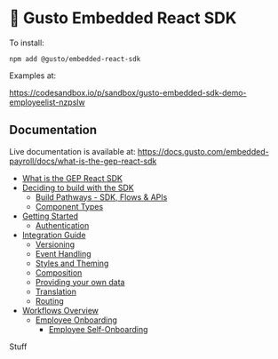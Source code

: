 # 🦎 Gusto Embedded React SDK

To install:

```
npm add @gusto/embedded-react-sdk
```

Examples at:

https://codesandbox.io/p/sandbox/gusto-embedded-sdk-demo-employeelist-nzpslw

## Documentation

Live documentation is available at: https://docs.gusto.com/embedded-payroll/docs/what-is-the-gep-react-sdk

- [What is the GEP React SDK](docs/01/what-is-the-gep-react-sdk.md)
- [Deciding to build with the SDK](docs/02/deciding-to-build-with-the-sdk.md)
  - [Build Pathways - SDK, Flows & APIs](docs/02/01/build-pathways-sdk-flows-api.md)
  - [Component Types](docs/02/01/component-types.md)
- [Getting Started](docs/03/getting-started-1.md)
  - [Authentication](docs/03/01/authentication-1.md)
- [Integration Guide](docs/04/integration-guide.md)
  - [Versioning](docs/04/01/versioning.md)
  - [Event Handling](docs/04/01/event-handling.md)
  - [Styles and Theming](docs/04/01/styles-and-theming.md)
  - [Composition](docs/04/01/composition.md)
  - [Providing your own data](docs/04/01/providing-your-own-data.md)
  - [Translation](docs/04/01/translation.md)
  - [Routing](docs/04/01/routing.md)
- [Workflows Overview](docs/05/workflows-overview.md)
  - [Employee Onboarding](docs/05/01/employee-onboarding.md)
    - [Employee Self-Onboarding](docs/05/01/01/employee-self-onboarding.md)

Stuff
